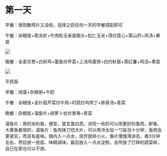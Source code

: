 # 第一天

早餐：很抱歉照片又没啦，选择之前任何一天的早餐搭配即可

  


午餐：杂粮饭+蒸龙虾+牛肉粒玉米面窝头+松仁玉米+清炒菜心+蒸山药+鸡汤+果盘

![](https://wx1.sinaimg.cn/large/7c9be6d9ly1g6z4mb7q9ej212w0pxb2a.jpg)

晚餐：全麦花卷+白斩鸡+墨鱼炒芹菜+上汤鸡蛋饼+白灼秋葵+蒸红薯+鸡汤+果盘

![](https://wx3.sinaimg.cn/large/7c9be6d9ly1g6z4nkvi8wj212w0px7wi.jpg)


平民版

早餐：炖蛋+杂粮粥+牛奶

午餐：杂粮饭+金针菇芹菜炒牛肉+时蔬炒鸡肉丁+排骨汤+青菜

晚餐：杂粮饭+溜鱼片+胡萝卜丝炒里脊+青菜

溜鱼片：用的龙利鱼，便宜，富含蛋白质。讲究一些的可以用更好的鱼肉，鲈鱼、大黄鱼都很好。溜鱼片：鱼肉抹刀切大片，可以用冷水加一勺盐泡十分钟，鱼肉会更紧实，而且有底味。锅内入一点水，烧开就转小火，鱼片慢慢滑进去，煮3分钟左右，然后放一些盐、味精调味，最后放入一点水淀粉。会所放了打碎的蔬菜碎，自己在家也可以不放。